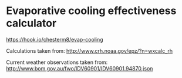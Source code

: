 # Evaporative cooling effectiveness calculator

https://hook.io/chesterm8/evap-cooling

Calculations taken from: http://www.crh.noaa.gov/epz/?n=wxcalc_rh

Current weather observations taken from: http://www.bom.gov.au/fwo/IDV60901/IDV60901.94870.json